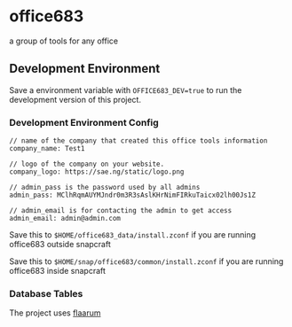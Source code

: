 # office683

a group of tools for any office

## Development Environment
Save a environment variable with `OFFICE683_DEV=true` to run the development version of this project.

### Development Environment Config

```
// name of the company that created this office tools information
company_name: Test1

// logo of the company on your website.
company_logo: https://sae.ng/static/logo.png

// admin_pass is the password used by all admins
admin_pass: MClhRqmAUYMJndr0m3R3sAslKHrNimFIRkuTaicx02lh00Js1Z

// admin_email is for contacting the admin to get access
admin_email: admin@admin.com
```

Save this to `$HOME/office683_data/install.zconf` if you are running office683 outside snapcraft

Save this to `$HOME/snap/office683/common/install.zconf` if you are running office683 inside snapcraft


### Database Tables

The project uses [flaarum](github.com/saenuma/flaarum)
